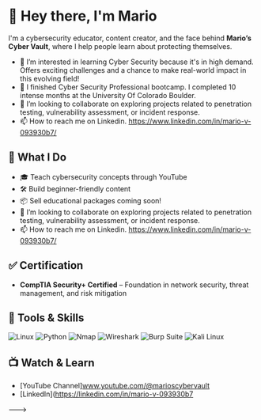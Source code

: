 # 👋 Hey there, I'm Mario

I'm a cybersecurity educator, content creator, and the face behind **Mario’s Cyber Vault**, where I help people learn about protecting themselves.

- 👀 I’m interested in learning Cyber Security because it's in high demand. Offers exciting challenges and a chance to make real-world impact in this evolving field!
- 🌱 I finished Cyber Security Professional bootcamp. I completed 10 intense months at the University Of Colorado Boulder.
- 💞️ I’m looking to collaborate on exploring projects related to penetration testing, vulnerability assessment, or incident response.
- 📫 How to reach me on Linkedin. https://www.linkedin.com/in/mario-v-093930b7/
## 🎯 What I Do
- 🎓 Teach cybersecurity concepts through YouTube 
- 🛠️ Build beginner-friendly content
- 📦 Sell educational packages coming soon!
- 💞️ I’m looking to collaborate on exploring projects related to penetration testing, vulnerability assessment, or incident response.
- 📫 How to reach me on Linkedin. https://www.linkedin.com/in/mario-v-093930b7/
## ✅ Certification
- **CompTIA Security+ Certified** – Foundation in network security, threat management, and risk mitigation

## 🔧 Tools & Skills
![Linux](https://img.shields.io/badge/-Linux-informational?style=flat&logo=linux)
![Python](https://img.shields.io/badge/-Python-informational?style=flat&logo=python)
![Nmap](https://img.shields.io/badge/-Nmap-informational?style=flat&logo=gnu-bash)
![Wireshark](https://img.shields.io/badge/-Wireshark-informational?style=flat&logo=wireshark)
![Burp Suite](https://img.shields.io/badge/-Burp--Suite-informational?style=flat&logo=OWASP)
![Kali Linux](https://img.shields.io/badge/Kali%20Linux-557C94?logo=kalilinux&logoColor=white&style=flat)
## 📺 Watch & Learn
- [YouTube Channel]www.youtube.com/@marioscybervault
- [LinkedIn](https://linkedin.com/in/mario-v-093930b7

--->
